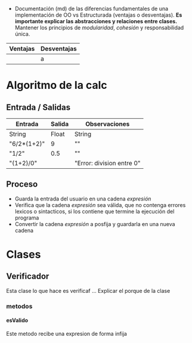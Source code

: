 
- Documentación (md) de las diferencias fundamentales de una implementación de OO vs Estructurada (ventajas o desventajas). **Es importante explicar las abstracciones y relaciones entre clases.** Mantener los principios de *modularidad*, _cohesión_ y responsabilidad única.


|Ventajas | Desventajas|
|----------|-----------|
||a|


# Algoritmo de la calc


## Entrada / Salidas

|Entrada | Salida |Observaciones|
|---|---|---|
|String |Float |String|
|"6/2*(1+2)"|9|""|
|"1/2"|0.5|""|
|"(1+2)/0"| | "Error: division entre 0"|

## Proceso
- Guarda la entrada del usuario en una cadena _expresión_
- Verifica que la cadena _expresión_ sea válida, que no contenga errores lexicos o sintacticos, si los contiene que termine la ejecución del programa
- Convertir la cadena _expresión_ a posfija y guardarla en una nueva cadena 


# Clases

## Verificador
Esta clase lo que hace es verificaf ... Explicar el porque de la clase

### metodos

#### esValido
Este metodo recibe una expresion de forma infija 